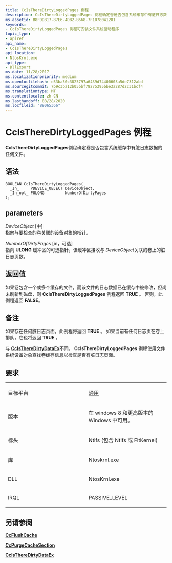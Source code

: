 ```yaml
---
title: CcIsThereDirtyLoggedPages 例程
description: CcIsThereDirtyLoggedPages 例程确定卷是否包含系统缓存中有脏日志数据的任何文件。
ms.assetid: B8FDD817-87E6-4D82-B668-7F1078041281
keywords:
- CcIsThereDirtyLoggedPages 例程可安装文件系统驱动程序
topic_type:
- apiref
api_name:
- CcIsThereDirtyLoggedPages
api_location:
- NtosKrnl.exe
api_type:
- DllExport
ms.date: 11/28/2017
ms.localizationpriority: medium
ms.openlocfilehash: e33ba50c3825797a6439d74400603a5de7312abd
ms.sourcegitcommit: 7b9c3ba12b05bbf78275395bbe3a287d2c31bcf4
ms.translationtype: MT
ms.contentlocale: zh-CN
ms.lasthandoff: 08/28/2020
ms.locfileid: "89065366"
---
```

# <a name="ccistheredirtyloggedpages-routine"></a>CcIsThereDirtyLoggedPages 例程


**CcIsThereDirtyLoggedPages**例程确定卷是否包含系统缓存中有脏日志数据的任何文件。

<a name="syntax"></a>语法
------

```ManagedCPlusPlus
BOOLEAN CcIsThereDirtyLoggedPages(
  _In_     PDEVICE_OBJECT DeviceObject,
  _In_opt_ PULONG         NumberOfDirtyPages
);
```

<a name="parameters"></a>parameters
----------

*DeviceObject* \[中\]  
指向与要检查的卷关联的设备对象的指针。

*NumberOfDirtyPages* \[in，可选\]  
指向 **ULONG** 缓冲区的可选指针，该缓冲区接收与 *DeviceObject*关联的卷上的脏日志页数。

<a name="return-value"></a>返回值
------------

如果卷包含一个或多个缓存的文件，而该文件的日志数据已在缓存中被修改，但尚未刷新到磁盘，则 **CcIsThereDirtyLoggedPages** 例程返回 **TRUE** 。 否则，此例程返回 **FALSE**。

<a name="remarks"></a>备注
-------

如果存在任何脏日志页面，此例程将返回 **TRUE** 。 如果当前有任何日志页在卷上排队，它也将返回 **TRUE** 。

与 [**CcIsThereDirtyDataEx**](/windows-hardware/drivers/ddi/ntifs/nf-ntifs-ccistheredirtydataex)不同， **CcIsThereDirtyLoggedPages** 例程使用文件系统设备对象查找卷缓存信息以检查是否有脏日志页面。

<a name="requirements"></a>要求
------------

<table>
<colgroup>
<col width="50%" />
<col width="50%" />
</colgroup>
<tbody>
<tr class="odd">
<td align="left"><p>目标平台</p></td>
<td align="left"><a href="https://go.microsoft.com/fwlink/p/?linkid=531356" data-raw-source="[Universal](https://go.microsoft.com/fwlink/p/?linkid=531356)">通用</a></td>
</tr>
<tr class="even">
<td align="left"><p>版本</p></td>
<td align="left"><p>在 windows 8 和更高版本的 Windows 中可用。</p></td>
</tr>
<tr class="odd">
<td align="left"><p>标头</p></td>
<td align="left">Ntifs (包含 Ntifs 或 FltKernel) </td>
</tr>
<tr class="even">
<td align="left"><p>库</p></td>
<td align="left">Ntoskrnl.exe</td>
</tr>
<tr class="odd">
<td align="left"><p>DLL</p></td>
<td align="left">NtosKrnl.exe</td>
</tr>
<tr class="even">
<td align="left"><p>IRQL</p></td>
<td align="left"><p>PASSIVE_LEVEL</p></td>
</tr>
</tbody>
</table>

## <a name="see-also"></a>另请参阅


[**CcFlushCache**](/windows-hardware/drivers/ddi/ntifs/nf-ntifs-ccflushcache)

[**CcPurgeCacheSection**](/windows-hardware/drivers/ddi/ntifs/nf-ntifs-ccpurgecachesection)

[**CcIsThereDirtyDataEx**](/windows-hardware/drivers/ddi/ntifs/nf-ntifs-ccistheredirtydataex)

 

